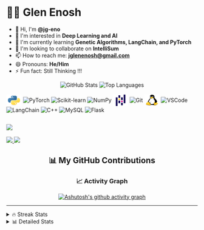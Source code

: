 # 👨‍💻 Glen Enosh

- 👋 Hi, I'm **@jg-eno**  
- 👀 I'm interested in **Deep Learning and AI**  
- 🌱 I'm currently learning **Genetic Algorithms, LangChain, and PyTorch**  
- 💞️ I'm looking to collaborate on **IntelliSum**  
- 📫 How to reach me: **[jglenenosh@gmail.com](mailto:jglenenosh@gmail.com)**  
- 😄 Pronouns: **He/Him**  
- ⚡ Fun fact: Still Thinking !!!

<div align="center">
  <a>
    <img height="180em" src="https://github-readme-stats.vercel.app/api?username=jg-eno&show_icons=true&theme=merko&include_all_commits=true&count_private=true" alt="GitHub Stats"/>
</a>
<a>
    <img height="180em" src="https://github-readme-stats.vercel.app/api/top-langs/?username=jg-eno&layout=compact&langs_count=6&theme=merko" alt="Top Languages"/>
</a>
</div>

<div style="display: inline_block"><br>
  <img align="center" alt="Python" height="30" width="40" src="https://raw.githubusercontent.com/devicons/devicon/master/icons/python/python-original.svg">
  <img align="center" alt="PyTorch" height="30" width="40" src="https://www.vectorlogo.zone/logos/pytorch/pytorch-icon.svg">
  <img align="center" alt="Scikit-learn" height="30" width="40" src="https://upload.wikimedia.org/wikipedia/commons/0/05/Scikit_learn_logo_small.svg">
  <img align="center" alt="NumPy" height="30" width="40" src="https://cdn.jsdelivr.net/gh/devicons/devicon/icons/numpy/numpy-original.svg">
  <img align="center" alt="Pandas" height="30" width="40" src="https://raw.githubusercontent.com/devicons/devicon/2ae2a900d2f041da66e950e4d48052658d850630/icons/pandas/pandas-original.svg">
  <img align="center" alt="Git" height="30" width="40" src="https://www.vectorlogo.zone/logos/git-scm/git-scm-icon.svg">
  <img align="center" alt="Linux" height="30" width="40" src="https://raw.githubusercontent.com/devicons/devicon/master/icons/linux/linux-original.svg">
  <img align="center" alt="VSCode" height="30" width="40" src="https://cdn.jsdelivr.net/gh/devicons/devicon/icons/vscode/vscode-original.svg">
 <img align="center" alt="LangChain" height="30" width="40" src="https://latestlogo.com/logos/langchain/langchain-logo.svg">
 <img align="center" alt="C++" height="30" width="40" src="https://cdn.jsdelivr.net/gh/devicons/devicon/icons/cplusplus/cplusplus-original.svg">
 <img align="center" alt="MySQL" height="30" width="40" src="https://cdn.jsdelivr.net/gh/devicons/devicon/icons/mysql/mysql-original-wordmark.svg">
 <img align="center" alt="Flask" height="30" width="40" src="https://cdn.jsdelivr.net/gh/devicons/devicon/icons/flask/flask-original.svg">
</div>

##

![](https://komarev.com/ghpvc/?username=jg-eno&color=green)

<div> 
  <a href="mailto:jglenenosh@gmail.com">
    <img src="https://img.shields.io/badge/-Gmail-%23333?style=for-the-badge&logo=gmail&logoColor=white" target="_blank">
  </a>
  <a href="https://www.linkedin.com/in/glen-enosh-924414215">
    <img src="https://img.shields.io/badge/-LinkedIn-%230077B5?style=for-the-badge&logo=linkedin&logoColor=white" target="_blank">
  </a> 
</div>

<div align="center">
  
  ## 📊 My GitHub Contributions

  
  ### 📈 Activity Graph
  [![Ashutosh's github activity graph](https://github-readme-activity-graph.vercel.app/graph?username=jg-eno&theme=merko)](https://github.com/ashutosh00710/github-readme-activity-graph)

</div>

---

<details>
  <summary>🔥 Streak Stats</summary>
  <br>
  <a href="https://git.io/streak-stats">
    <img src="https://github-readme-streak-stats.herokuapp.com/?user=jg-eno&theme=merko"/>
  </a>
</details>

<details>
  <summary>📊 Detailed Stats</summary>
  <br>
  <img src="https://raw.githubusercontent.com/jg-eno/jg-eno/main/github-metrics.svg"/>
</details>
